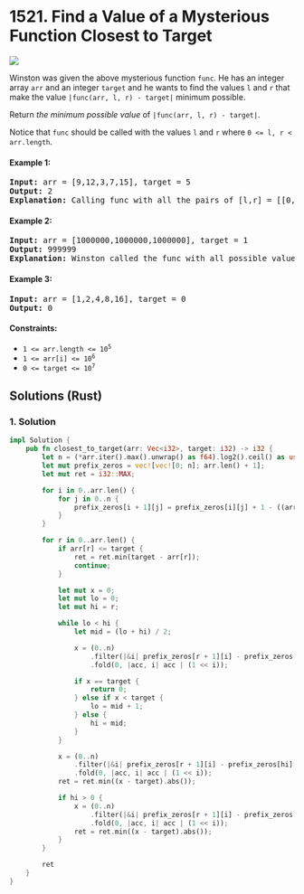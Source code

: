 # 1521. Find a Value of a Mysterious Function Closest to Target
![](https://assets.leetcode.com/uploads/2020/07/09/change.png)

Winston was given the above mysterious function `func`. He has an integer array `arr` and an integer `target` and he wants to find the values `l` and `r` that make the value `|func(arr, l, r) - target|` minimum possible.

Return *the minimum possible value* of `|func(arr, l, r) - target|`.

Notice that `func` should be called with the values `l` and `r` where `0 <= l, r < arr.length`.

#### Example 1:
<pre>
<strong>Input:</strong> arr = [9,12,3,7,15], target = 5
<strong>Output:</strong> 2
<strong>Explanation:</strong> Calling func with all the pairs of [l,r] = [[0,0],[1,1],[2,2],[3,3],[4,4],[0,1],[1,2],[2,3],[3,4],[0,2],[1,3],[2,4],[0,3],[1,4],[0,4]], Winston got the following results [9,12,3,7,15,8,0,3,7,0,0,3,0,0,0]. The value closest to 5 is 7 and 3, thus the minimum difference is 2.
</pre>

#### Example 2:
<pre>
<strong>Input:</strong> arr = [1000000,1000000,1000000], target = 1
<strong>Output:</strong> 999999
<strong>Explanation:</strong> Winston called the func with all possible values of [l,r] and he always got 1000000, thus the min difference is 999999.
</pre>

#### Example 3:
<pre>
<strong>Input:</strong> arr = [1,2,4,8,16], target = 0
<strong>Output:</strong> 0
</pre>

#### Constraints:
* <code>1 <= arr.length <= 10<sup>5</sup></code>
* <code>1 <= arr[i] <= 10<sup>6</sup></code>
* <code>0 <= target <= 10<sup>7</sup></code>

## Solutions (Rust)

### 1. Solution
```Rust
impl Solution {
    pub fn closest_to_target(arr: Vec<i32>, target: i32) -> i32 {
        let n = (*arr.iter().max().unwrap() as f64).log2().ceil() as usize;
        let mut prefix_zeros = vec![vec![0; n]; arr.len() + 1];
        let mut ret = i32::MAX;

        for i in 0..arr.len() {
            for j in 0..n {
                prefix_zeros[i + 1][j] = prefix_zeros[i][j] + 1 - ((arr[i] >> j) & 1);
            }
        }

        for r in 0..arr.len() {
            if arr[r] <= target {
                ret = ret.min(target - arr[r]);
                continue;
            }

            let mut x = 0;
            let mut lo = 0;
            let mut hi = r;

            while lo < hi {
                let mid = (lo + hi) / 2;

                x = (0..n)
                    .filter(|&i| prefix_zeros[r + 1][i] - prefix_zeros[mid][i] == 0)
                    .fold(0, |acc, i| acc | (1 << i));

                if x == target {
                    return 0;
                } else if x < target {
                    lo = mid + 1;
                } else {
                    hi = mid;
                }
            }

            x = (0..n)
                .filter(|&i| prefix_zeros[r + 1][i] - prefix_zeros[hi][i] == 0)
                .fold(0, |acc, i| acc | (1 << i));
            ret = ret.min((x - target).abs());

            if hi > 0 {
                x = (0..n)
                    .filter(|&i| prefix_zeros[r + 1][i] - prefix_zeros[hi - 1][i] == 0)
                    .fold(0, |acc, i| acc | (1 << i));
                ret = ret.min((x - target).abs());
            }
        }

        ret
    }
}
```
